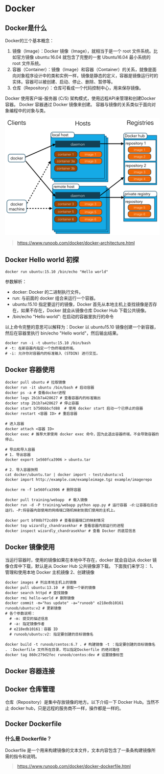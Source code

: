 # Docker

## Docker是什么
Docker的三个基本概念：
1. 镜像（Image）：Docker 镜像（Image），就相当于是一个 root 文件系统。比如官方镜像 ubuntu:16.04 就包含了完整的一套 Ubuntu16.04 最小系统的 root 文件系统。
2. 容器（Container）：镜像（Image）和容器（Container）的关系，就像是面向对象程序设计中的类和实例一样，镜像是静态的定义，容器是镜像运行时的实体。容器可以被创建、启动、停止、删除、暂停等。
3. 仓库（Repository）：仓库可看成一个代码控制中心，用来保存镜像。

Docker 使用客户端-服务器 (C/S) 架构模式，使用远程API来管理和创建Docker容器。
Docker 容器通过 Docker 镜像来创建。
容器与镜像的关系类似于面向对象编程中的对象与类。

![docker架构](./pic/docker.png)

> https://www.runoob.com/docker/docker-architecture.html

## Docker Hello world 初探

```shell
docker run ubuntu:15.10 /bin/echo "Hello world"
```
参数解析：
* docker: Docker 的二进制执行文件。
* run: 与前面的 docker 组合来运行一个容器。
* ubuntu:15.10 指定要运行的镜像，Docker 首先从本地主机上查找镜像是否存在，如果不存在，Docker 就会从镜像仓库 Docker Hub 下载公共镜像。
* /bin/echo "Hello world": 在启动的容器里执行的命令

以上命令完整的意思可以解释为：Docker 以 ubuntu15.10 镜像创建一个新容器，然后在容器里执行 bin/echo "Hello world"，然后输出结果。


```shell
docker run -i -t ubuntu:15.10 /bin/bash
# -t: 在新容器内指定一个伪终端或终端。
# -i: 允许你对容器内的标准输入 (STDIN) 进行交互。
```

## Docker 容器使用
```shell
docker pull ubuntu # 拉取镜像
docker run -it ubuntu /bin/bash # 启动容器
docker ps -a # 查看docker进程
docker logs 2b1b7a428627 # 查看容器内的标准输出
docker stop 2b1b7a428627 # 停止容器
docker start b750bbbcfd88  # 使用 docker start 启动一个已停止的容器
docker restart <容器 ID> # 重启容器

# 进入容器
docker attach <容器 ID>
docker exec # 推荐大家使用 docker exec 命令，因为此退出容器终端，不会导致容器的停止。

# 导出和导入容器
# 1. 导出容器
docker export 1e560fca3906 > ubuntu.tar

# 2. 导入容器快照
cat docker/ubuntu.tar | docker import - test/ubuntu:v1
docker import http://example.com/exampleimage.tgz example/imagerepo

docker rm -f 1e560fca3906 # 删除容器

docker pull training/webapp  # 载入镜像
docker run -d -P training/webapp python app.py # 运行容器 -d:让容器在后台运行。-P:将容器内部使用的网络端口随机映射到我们使用的主机上。

docker port bf08b7f2cd89 # 查看容器端口的映射情况
docker top wizardly_chandrasekhar # 查看容器内部运行的进程
docker inspect wizardly_chandrasekhar # 查看 Docker 的底层信息

```

## Docker 镜像使用
当运行容器时，使用的镜像如果在本地中不存在，docker 就会自动从 docker 镜像仓库中下载，默认是从 Docker Hub 公共镜像源下载。
下面我们来学习：
1、管理和使用本地 Docker 主机镜像
2、创建镜像

```shell
docker images # 列出本地主机上的镜像
docker pull ubuntu:13.10  # 获取一个新的镜像
docker search httpd # 查找镜像
docker rmi hello-world # 删除镜像
docker commit -m="has update" -a="runoob" e218edb10161 runoob/ubuntu:v2 # 更新镜像 
# 各个参数说明：
  # -m: 提交的描述信息
  # -a: 指定镜像作者
  # e218edb10161：容器 ID
  # runoob/ubuntu:v2: 指定要创建的目标镜像名
  
docker build -t runoob/centos:6.7 . # 构建镜像 -t ：指定要创建的目标镜像名 . ：Dockerfile 文件所在目录，可以指定Dockerfile 的绝对路径
docker tag 860c279d2fec runoob/centos:dev # 设置镜像标签
```

## Docker 容器连接

## Docker 仓库管理
仓库（Repository）是集中存放镜像的地方。以下介绍一下 Docker Hub。当然不止 docker hub，只是远程的服务商不一样，操作都是一样的。

## Docker Dockerfile
### 什么是 Dockerfile？
Dockerfile 是一个用来构建镜像的文本文件，文本内容包含了一条条构建镜像所需的指令和说明。

> https://www.runoob.com/docker/docker-dockerfile.html